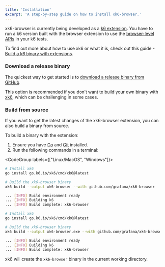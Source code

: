 ```yaml
---
title: 'Installation'
excerpt: 'A step-by-step guide on how to install xk6-browser.'
---
```


xk6-browser is currently being developed as a [k6 extension](/extensions). You have to run a k6 version built with the browser extension to use the [browser-level APIs](/javascript-api/xk6-browser/#browser-level-apis) in your k6 tests.

To find out more about how to use xk6 or what it is, check out this guide - [Build a k6 binary with extensions](/extensions/guides/build-a-k6-binary-with-extensions/).

### Download a release binary

The quickest way to get started is to [download a release binary from GitHub](https://github.com/grafana/xk6-browser/releases).

This option is recommended if you don't want to build your own binary with [xk6](https://github.com/grafana/xk6), which can be challenging in some cases.

### Build from source

If you want to get the latest changes of the xk6-browser extension, you can also build a binary from source.

To build a binary with the extension:
1. Ensure you have [Go](https://golang.org/doc/install) and [Git](https://git-scm.com/) installed.
2. Run the following commands in a terminal:

<CodeGroup labels={["Linux/MacOS", "Windows"]}>

```bash
# Install xk6
go install go.k6.io/xk6/cmd/xk6@latest

# Build the xk6-browser binary
xk6 build --output xk6-browser --with github.com/grafana/xk6-browser

... [INFO] Build environment ready
... [INFO] Building k6
... [INFO] Build complete: xk6-browser
```

```bash
# Install xk6
go install go.k6.io/xk6/cmd/xk6@latest

# Build the xk6-browser binary
xk6 build --output xk6-browser.exe --with github.com/grafana/xk6-browser

... [INFO] Build environment ready
... [INFO] Building k6
... [INFO] Build complete: xk6-browser
```

</CodeGroup>

xk6 will create the `xk6-browser` binary in the current working directory.
